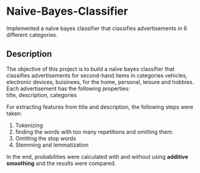 # Naive-Bayes-Classifier
Implemented a naïve bayes classifier that classifies advertisements in 6 different categories.

## Description
The objective of this project is to build a naïve bayes classifier that classifies advertisements for second-hand items in categories vehicles, electronic devices, buisinees, for the home, personal, leisure and hobbies. Each advertisement has the following properties:<br />
title, description, categories<br />

For extracting features from title and description, the following steps were taken:<br />
1) Tokenizing
2) finding the words with too many repetitions and omitting them.
3) Omitting the stop words
4) Stemming and lemmatization

In the end, probabilities were calculated with and without using **additive smoothing** and the results were compared.
